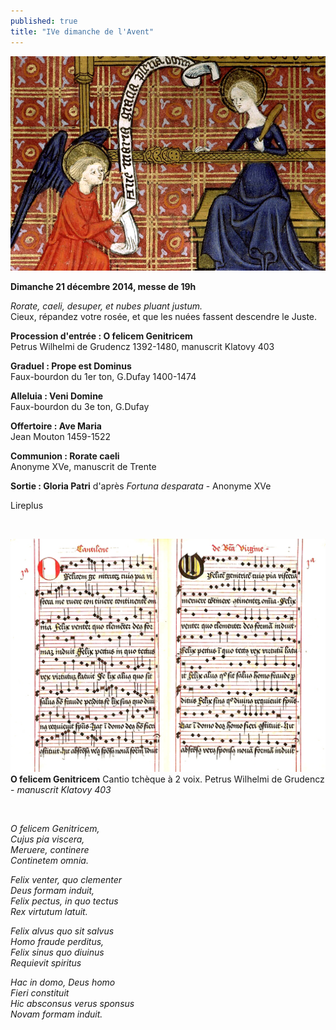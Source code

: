 ```yaml
---
published: true
title: "IVe dimanche de l'Avent"
---
```


![annonciation.jpg](/images/annonciation.jpg)

**Dimanche 21 décembre 2014, messe de 19h**


*Rorate, caeli, desuper, et nubes pluant justum.*  
Cieux, répandez votre rosée, et que les nuées fassent descendre le Juste.

**Procession d'entrée : O felicem Genitricem**  
Petrus Wilhelmi de Grudencz 1392-1480, manuscrit Klatovy 403

**Graduel : Prope est Dominus**  
Faux-bourdon du 1er ton, G.Dufay 1400-1474

**Alleluia : Veni Domine**  
Faux-bourdon du 3e ton, G.Dufay

**Offertoire : Ave Maria**  
Jean Mouton 1459-1522

**Communion : Rorate caeli**  
Anonyme XVe, manuscrit de Trente

**Sortie : Gloria Patri**
d'après *Fortuna desparata* - Anonyme XVe

Lireplus

&nbsp;

![duo-O-felicem.jpg](/images/duo-O-felicem.jpg)
**O felicem Genitricem** Cantio tchèque à 2 voix. Petrus Wilhelmi de Grudencz - *manuscrit Klatovy 403*

&nbsp;

*O felicem Genitricem,  
Cujus pia viscera,  
Meruere, continere  
Continetem omnia.*

*Felix venter, quo clementer  
Deus formam induit,  
Felix pectus, in quo tectus  
Rex virtutum latuit.*

*Felix alvus quo sit salvus  
Homo fraude perditus,  
Felix sinus quo diuinus  
Requievit spiritus*

*Hac in domo, Deus homo  
Fieri constituit  
Hic absconsus verus sponsus  
Novam formam induit.*
